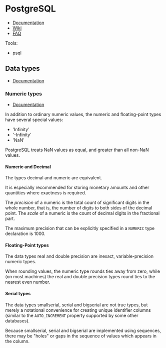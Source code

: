 # PostgreSQL

- [Documentation](https://www.postgresql.org/docs/)
- [Wiki](https://wiki.postgresql.org/wiki/Main_Page)
- [FAQ](https://wiki.postgresql.org/wiki/Frequently_Asked_Questions)

Tools:

- [psql](https://www.postgresql.org/docs/14/app-psql.html)

## Data types

- [Documentation](https://www.postgresql.org/docs/current/datatype.html)

### Numeric types

- [Documentation](https://www.postgresql.org/docs/current/datatype-numeric.html)

In addition to ordinary numeric values, the numeric and floating-point types have several special values:

- 'Infinity'
- '-Infinity'
- 'NaN'

PostgreSQL treats NaN values as equal, and greater than all non-NaN values.

#### Numeric and Decimal

The types decimal and numeric are equivalent.

It is especially recommended for storing monetary amounts and other quantities where exactness is required. 

The *precision* of a numeric is the total count of significant digits in the whole number, that is, the number of digits
to both sides of the decimal point. The *scale* of a numeric is the count of decimal digits in the fractional part.

The maximum precision that can be explicitly specified in a `NUMERIC` type declaration is 1000. 

#### Floating-Point types

The data types real and double precision are inexact, variable-precision numeric types.

When rounding values, the numeric type rounds ties away from zero, while (on most machines) the real and double
precision types round ties to the nearest even number.

#### Serial types

The data types smallserial, serial and bigserial are not true types, but merely a notational convenience for creating
unique identifier columns (similar to the `AUTO_INCREMENT` property supported by some other databases).

Because smallserial, serial and bigserial are implemented using sequences, there may be "holes" or gaps in the sequence
of values which appears in the column.

